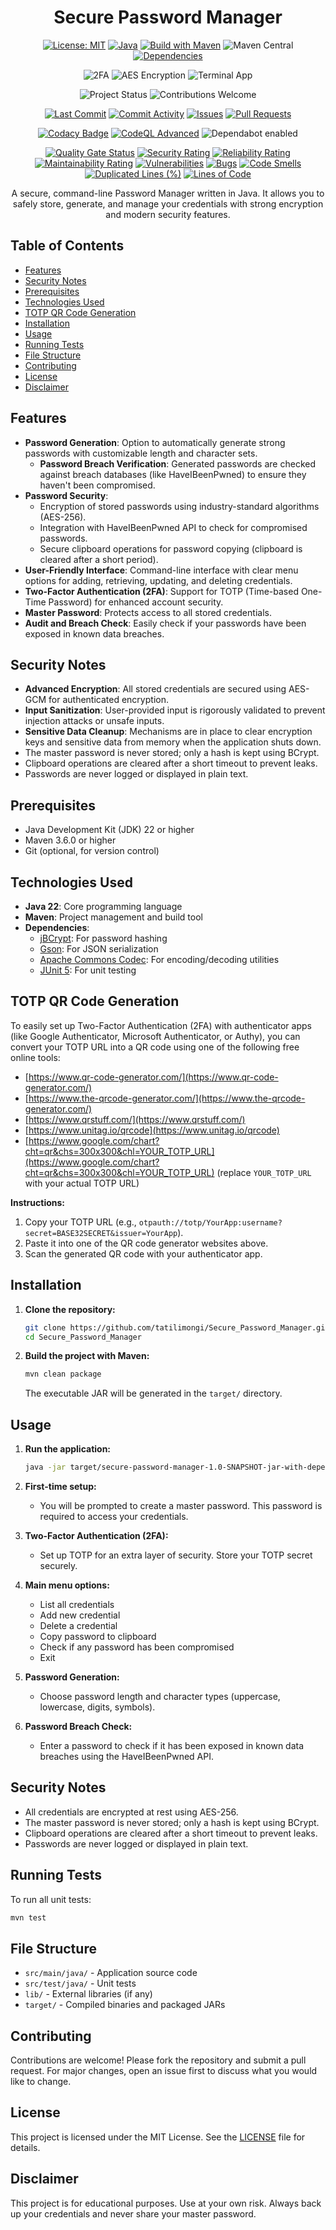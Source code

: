 <div align="center">

# Secure Password Manager

<!-- ========== Project Info ========== -->

[![License: MIT](https://img.shields.io/badge/License-MIT-purple.svg)](LICENSE)
[![Java](https://img.shields.io/badge/Java-22-blue.svg)](https://www.oracle.com/java/technologies/javase/22-relnote-issues.html)
[![Build with Maven](https://img.shields.io/badge/Build-Maven-brightgreen.svg)](https://maven.apache.org/)
![Maven Central](https://img.shields.io/badge/Maven-dependencies-blue?logo=apachemaven)
[![Dependencies](https://img.shields.io/librariesio/github/tatilimongi/Secure_Password_Manager)](https://libraries.io/github/tatilimongi/Secure_Password_Manager)

<!-- ========== Features ========== -->

![2FA](https://img.shields.io/badge/2FA-TOTP-green?style=flat)
![AES Encryption](https://img.shields.io/badge/Encryption-AES256-blue?style=flat)
![Terminal App](https://img.shields.io/badge/Interface-Terminal-informational?style=flat)

<!-- ========== Project Status ========== -->

![Project Status](https://img.shields.io/badge/status-active-brightgreen?style=flat)
![Contributions Welcome](https://img.shields.io/badge/contributions-welcome-orange?style=flat)

<!-- ========== GitHub Insights ========== -->

[![Last Commit](https://img.shields.io/github/last-commit/tatilimongi/Secure_Password_Manager.svg)](https://github.com/tatilimongi/Secure_Password_Manager/commits/main)
[![Commit Activity](https://img.shields.io/github/commit-activity/m/tatilimongi/Secure_Password_Manager.svg)](https://github.com/tatilimongi/Secure_Password_Manager/graphs/commit-activity)
[![Issues](https://img.shields.io/github/issues/tatilimongi/Secure_Password_Manager.svg)](https://github.com/tatilimongi/Secure_Password_Manager/issues)
[![Pull Requests](https://img.shields.io/github/issues-pr/tatilimongi/Secure_Password_Manager.svg)](https://github.com/tatilimongi/Secure_Password_Manager/pulls)

<!-- ========== Quality and Security ========== -->

[![Codacy Badge](https://app.codacy.com/project/badge/Grade/1909c5e91ece446fbed19ae45659dae4)](https://app.codacy.com/gh/tatilimongi/Secure_Password_Manager/dashboard?utm_source=gh&utm_medium=referral&utm_content=&utm_campaign=Badge_grade)
[![CodeQL Advanced](https://github.com/tatilimongi/Secure_Password_Manager/actions/workflows/codeql.yml/badge.svg)](https://github.com/tatilimongi/Secure_Password_Manager/actions/workflows/codeql.yml)
<img alt="Dependabot enabled" src="https://img.shields.io/badge/Dependabot-enabled-brightgreen?logo=dependabot" />

[![Quality Gate Status](https://sonarcloud.io/api/project_badges/measure?project=tatilimongi_Secure_Password_Manager&metric=alert_status)](https://sonarcloud.io/summary/new_code?id=tatilimongi_Secure_Password_Manager)
[![Security Rating](https://sonarcloud.io/api/project_badges/measure?project=tatilimongi_Secure_Password_Manager&metric=security_rating)](https://sonarcloud.io/summary/new_code?id=tatilimongi_Secure_Password_Manager)
[![Reliability Rating](https://sonarcloud.io/api/project_badges/measure?project=tatilimongi_Secure_Password_Manager&metric=reliability_rating)](https://sonarcloud.io/summary/new_code?id=tatilimongi_Secure_Password_Manager)
[![Maintainability Rating](https://sonarcloud.io/api/project_badges/measure?project=tatilimongi_Secure_Password_Manager&metric=sqale_rating)](https://sonarcloud.io/summary/new_code?id=tatilimongi_Secure_Password_Manager)
[![Vulnerabilities](https://sonarcloud.io/api/project_badges/measure?project=tatilimongi_Secure_Password_Manager&metric=vulnerabilities)](https://sonarcloud.io/summary/new_code?id=tatilimongi_Secure_Password_Manager)
[![Bugs](https://sonarcloud.io/api/project_badges/measure?project=tatilimongi_Secure_Password_Manager&metric=bugs)](https://sonarcloud.io/summary/new_code?id=tatilimongi_Secure_Password_Manager)
[![Code Smells](https://sonarcloud.io/api/project_badges/measure?project=tatilimongi_Secure_Password_Manager&metric=code_smells)](https://sonarcloud.io/summary/new_code?id=tatilimongi_Secure_Password_Manager)
[![Duplicated Lines (%)](https://sonarcloud.io/api/project_badges/measure?project=tatilimongi_Secure_Password_Manager&metric=duplicated_lines_density)](https://sonarcloud.io/summary/new_code?id=tatilimongi_Secure_Password_Manager)
[![Lines of Code](https://sonarcloud.io/api/project_badges/measure?project=tatilimongi_Secure_Password_Manager&metric=ncloc)](https://sonarcloud.io/summary/new_code?id=tatilimongi_Secure_Password_Manager)

A secure, command-line Password Manager written in Java. It allows you to safely store, generate, and manage your credentials with strong encryption and modern security features.

</div>

## Table of Contents
- [Features](#features)
- [Security Notes](#security-notes)
- [Prerequisites](#prerequisites)
- [Technologies Used](#technologies-used)
- [TOTP QR Code Generation](#totp-qr-code-generation)
- [Installation](#installation)
- [Usage](#usage)
- [Running Tests](#running-tests)
- [File Structure](#file-structure)
- [Contributing](#contributing)
- [License](#license)
- [Disclaimer](#disclaimer)

## Features

- **Password Generation**: Option to automatically generate strong passwords with customizable length and character sets.
  - **Password Breach Verification**: Generated passwords are checked against breach databases (like HaveIBeenPwned) to ensure they haven't been compromised.
- **Password Security**:
  - Encryption of stored passwords using industry-standard algorithms (AES-256).
  - Integration with HaveIBeenPwned API to check for compromised passwords.
  - Secure clipboard operations for password copying (clipboard is cleared after a short period).
- **User-Friendly Interface**: Command-line interface with clear menu options for adding, retrieving, updating, and deleting credentials.
- **Two-Factor Authentication (2FA)**: Support for TOTP (Time-based One-Time Password) for enhanced account security.
- **Master Password**: Protects access to all stored credentials.
- **Audit and Breach Check**: Easily check if your passwords have been exposed in known data breaches.

## Security Notes

- **Advanced Encryption**: All stored credentials are secured using AES-GCM for authenticated encryption.
- **Input Sanitization**: User-provided input is rigorously validated to prevent injection attacks or unsafe inputs.
- **Sensitive Data Cleanup**: Mechanisms are in place to clear encryption keys and sensitive data from memory when the application shuts down.
- The master password is never stored; only a hash is kept using BCrypt.
- Clipboard operations are cleared after a short timeout to prevent leaks.
- Passwords are never logged or displayed in plain text.

## Prerequisites

- Java Development Kit (JDK) 22 or higher
- Maven 3.6.0 or higher
- Git (optional, for version control)

## Technologies Used

- **Java 22**: Core programming language
- **Maven**: Project management and build tool
- **Dependencies**:
  - [jBCrypt](https://www.mindrot.org/projects/jBCrypt/): For password hashing
  - [Gson](https://github.com/google/gson): For JSON serialization
  - [Apache Commons Codec](https://commons.apache.org/proper/commons-codec/): For encoding/decoding utilities
  - [JUnit 5](https://junit.org/junit5/): For unit testing

## TOTP QR Code Generation

To easily set up Two-Factor Authentication (2FA) with authenticator apps (like Google Authenticator, Microsoft Authenticator, or Authy), you can convert your TOTP URL into a QR code using one of the following free online tools:

- [https://www.qr-code-generator.com/](https://www.qr-code-generator.com/)
- [https://www.the-qrcode-generator.com/](https://www.the-qrcode-generator.com/)
- [https://www.qrstuff.com/](https://www.qrstuff.com/)
- [https://www.unitag.io/qrcode](https://www.unitag.io/qrcode)
- [https://www.google.com/chart?cht=qr&chs=300x300&chl=YOUR_TOTP_URL](https://www.google.com/chart?cht=qr&chs=300x300&chl=YOUR_TOTP_URL) (replace `YOUR_TOTP_URL` with your actual TOTP URL)

**Instructions:**
1. Copy your TOTP URL (e.g., `otpauth://totp/YourApp:username?secret=BASE32SECRET&issuer=YourApp`).
2. Paste it into one of the QR code generator websites above.
3. Scan the generated QR code with your authenticator app.

## Installation

1. **Clone the repository:**
   ```sh
   git clone https://github.com/tatilimongi/Secure_Password_Manager.git
   cd Secure_Password_Manager
   ```

2. **Build the project with Maven:**
   ```sh
   mvn clean package
   ```
   The executable JAR will be generated in the `target/` directory.

## Usage

1. **Run the application:**
   ```sh
   java -jar target/secure-password-manager-1.0-SNAPSHOT-jar-with-dependencies.jar
   ```

2. **First-time setup:**
   - You will be prompted to create a master password. This password is required to access your credentials.

3. **Two-Factor Authentication (2FA):**
   - Set up TOTP for an extra layer of security. Store your TOTP secret securely.

4. **Main menu options:**
   - List all credentials
   - Add new credential
   - Delete a credential
   - Copy password to clipboard
   - Check if any password has been compromised
   - Exit

5. **Password Generation:**
   - Choose password length and character types (uppercase, lowercase, digits, symbols).

6. **Password Breach Check:**
   - Enter a password to check if it has been exposed in known data breaches using the HaveIBeenPwned API.

## Security Notes

- All credentials are encrypted at rest using AES-256.
- The master password is never stored; only a hash is kept using BCrypt.
- Clipboard operations are cleared after a short timeout to prevent leaks.
- Passwords are never logged or displayed in plain text.

## Running Tests

To run all unit tests:
```sh
mvn test
```

## File Structure

- `src/main/java/` - Application source code
- `src/test/java/` - Unit tests
- `lib/` - External libraries (if any)
- `target/` - Compiled binaries and packaged JARs

## Contributing

Contributions are welcome! Please fork the repository and submit a pull request. For major changes, open an issue first to discuss what you would like to change.

## License

This project is licensed under the MIT License. See the [LICENSE](LICENSE) file for details.

## Disclaimer

This project is for educational purposes. Use at your own risk. Always back up your credentials and never share your master password.